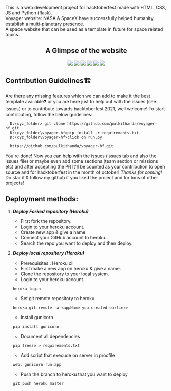 This is a web development project for hacktoberfest made with HTML, CSS, JS and Python (flask).<br>
Voyager website: NASA & SpaceX have successfully helped humanity establish a multi-planetary presence.<br>
A space website that can be used as a template in future for space related topics.  

<h2 align="center">A Glimpse of the website</h2>

<p align="center">
<img src="https://media.discordapp.net/attachments/789454958453063702/859719891333808128/unknown.png?width=250&height=150">
<img src="https://media.discordapp.net/attachments/789454958453063702/859719950490271764/unknown.png?width=250&height=150">
<img src="https://media.discordapp.net/attachments/789454958453063702/859720083684458496/unknown.png?width=250&height=150">
<img src="https://media.discordapp.net/attachments/789454958453063702/859720259303637072/unknown.png?width=250&height=150">
<img src="https://media.discordapp.net/attachments/789454958453063702/859720801649164318/unknown.png?width=250&height=150">
<img src="https://media.discordapp.net/attachments/789454958453063702/859720886897868810/unknown.png?width=250&height=150">
</p>

## Contribution Guidelines🏗

Are there any missing features which we can add to make it the best template available❓ or you are here just to help out with the issues (see issues) or to contribute towards hacktoberfest 2021, well welcome!
To start contributing, follow the below guidelines:

```
  D:\xyz_folder> git clone https://github.com/pulkithanda/voyager-hf.git
  D:\xyz_folder\voyager-hf>pip install -r requirements.txt
  D:\xyz_folder\voyager-hf>click on run.py
  
  https://github.com/pulkithanda/voyager-hf.git

```

You're done! Now you can help with the issues (issues tab and also the issues file) or maybe even add some sections (team section or missions etc) and after accepting the PR
It'll be counted as your contribution to open source and for hacktoberfest in the month of october! <i>Thanks for coming!</i> Do star it & follow my github if you liked the project and for tons of other projects!


## Deployment methods:

 1. ***Deploy Forked repository (Heroku)***
    * First fork the repository.
    * Login to your heroku account.
    * Create new app & give a name.
    * Connect your GitHub account to heroku.
    * Search the repo you want to deploy and then deploy.
    
 2. ***Deploy local repository (Heroku)***
    * Prerequisites : Heroku cli
    * First make a new app on heroku & give a name.
    * Clone the repository to your local system.
    * Login to your heroku account.
    ~~~
    heroku login 
    ~~~ 
    * Set git remote repository to heroku 
    ~~~ 
    heroku git:remote -a <appName you created earlier>
    ~~~
    * Install gunicorn 
    ~~~ 
    pip install gunicorn 
    ~~~
    * Document all dependencies 
    ~~~ 
    pip freeze > requirements.txt
    ~~~
    * Add script that execude on server in procfile 
    ~~~
    web: gunicorn run:app 
    ~~~
    * Push the branch to heroku that you want to deploy 
    ~~~ 
    git push heroku master 
    ~~~ 
    
    
    






